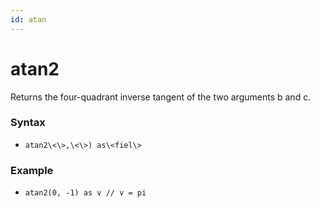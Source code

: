 ```yaml
---
id: atan
---
```


# atan2

Returns the four-quadrant inverse tangent of the two arguments b and c.

### Syntax

-   `atan2\<\>,\<\>) as\<fiel\>`

### Example

-   `atan2(0, -1) as v // v = pi`
